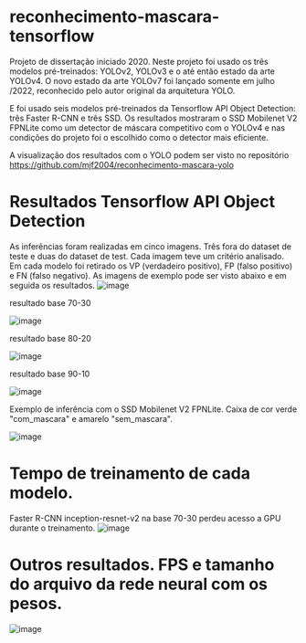 # reconhecimento-mascara-tensorflow
Projeto de dissertação iniciado 2020. 
Neste projeto foi usado os três modelos pré-treinados: YOLOv2, YOLOv3 e o até então estado da arte YOLOv4. O novo estado da arte YOLOv7 foi lançado somente em julho /2022, reconhecido pelo autor original da arquitetura YOLO.
 
E foi usado seis modelos pré-treinados da Tensorflow API Object Detection: três Faster R-CNN e três SSD.
Os resultados mostraram o SSD Mobilenet V2 FPNLite como um detector de máscara competitivo com o YOLOv4 e nas condições do projeto foi o escolhido como o detector mais eficiente.

A visualização dos resultados com o YOLO podem ser visto no repositório https://github.com/mjf2004/reconhecimento-mascara-yolo


# Resultados Tensorflow API Object Detection

As inferências foram realizadas em cinco imagens. Três fora do dataset de teste e duas do dataset de test. Cada imagem teve um critério analisado. Em cada modelo foi retirado os VP (verdadeiro positivo), FP (falso positivo) e FN (falso negativo). As imagens de exemplo pode ser visto abaixo e em seguida os resultados.
![image](https://user-images.githubusercontent.com/71648038/210080688-db595d0b-37ac-4934-9cfe-a362463c6735.png)

resultado base 70-30

![image](https://user-images.githubusercontent.com/71648038/210081407-c9b8b408-fc6a-4893-bcab-2181852a2a04.png)

resultado base 80-20

![image](https://user-images.githubusercontent.com/71648038/210081475-49111616-558b-4ce6-a67c-0d34c77f6087.png)

resultado base 90-10

![image](https://user-images.githubusercontent.com/71648038/210081545-629d1fac-85be-486a-b3d7-f16af42b1ed4.png)

Exemplo de inferência com o SSD Mobilenet V2 FPNLite. Caixa de cor verde "com_mascara" e amarelo "sem_mascara".

![image](https://user-images.githubusercontent.com/71648038/210081764-ca00cd7b-88fc-4486-8cf2-8d2e193f4357.png)

# Tempo de treinamento de cada modelo.
Faster R-CNN inception-resnet-v2 na base 70-30 perdeu acesso a GPU durante o treinamento.
![image](https://user-images.githubusercontent.com/71648038/210082455-92d73c81-1afa-4be2-b93c-0ebd0c22e644.png)

# Outros resultados. FPS e tamanho do arquivo da rede neural com os pesos.

![image](https://user-images.githubusercontent.com/71648038/210082222-7de6ee58-c2a6-4f67-93d9-eb55e3e05efb.png)

